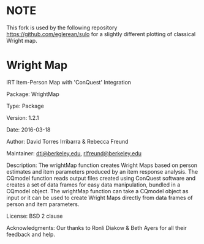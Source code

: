 NOTE
====

This fork is used by the following repository https://github.com/eglerean/sulo for a slightly different plotting of classical Wright map.

Wright Map
==========

IRT Item-Person Map with 'ConQuest' Integration

Package: WrightMap

Type: Package

Version: 1.2.1

Date: 2016-03-18

Author: David Torres Irribarra & Rebecca Freund

Maintainer: dti@berkeley.edu, rlfreund@berkeley.edu

Description: The wrightMap function creates Wright Maps based on person estimates and item parameters produced by an item response analysis. The CQmodel function reads output files created using ConQuest software and creates a set of data frames for easy data manipulation, bundled in a CQmodel object. The wrightMap function can take a CQmodel object as input or it can be used to create Wright Maps directly from data frames of person and item parameters.

License: BSD 2 clause

Acknowledgments: Our thanks to Ronli Diakow & Beth Ayers for all their feedback and help.
